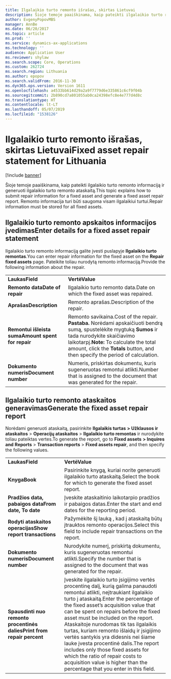 ```yaml
---
title: Ilgalaikio turto remonto išrašas, skirtas Lietuvai
description: Šioje temoje paaiškinama, kaip pateikti ilgalaikio turto remonto informaciją ir generuoti ilgalaikio turto remonto ataskaitą. Remonto informacija turi būti saugoma visam ilgalaikiui turtui.
author: EvgenyPopovMBS
manager: AnnBe
ms.date: 06/20/2017
ms.topic: article
ms.prod: ''
ms.service: dynamics-ax-applications
ms.technology: ''
audience: Application User
ms.reviewer: shylaw
ms.search.scope: Core, Operations
ms.custom: 262724
ms.search.region: Lithuania
ms.author: epopov
ms.search.validFrom: 2016-11-30
ms.dyn365.ops.version: Version 1611
ms.openlocfilehash: a4533bb614d29a2a9f7779d6e335861c6cf9f04b
ms.sourcegitcommit: 2b890cd7a801055ab0ca24398efc8e4e777d4d8c
ms.translationtype: HT
ms.contentlocale: lt-LT
ms.lasthandoff: 05/07/2019
ms.locfileid: "1538126"
---
```

# <a name="fixed-asset-repair-statement-for-lithuania"></a><span data-ttu-id="3d2f9-104">Ilgalaikio turto remonto išrašas, skirtas Lietuvai</span><span class="sxs-lookup"><span data-stu-id="3d2f9-104">Fixed asset repair statement for Lithuania</span></span>

[!include [banner](../includes/banner.md)]

<span data-ttu-id="3d2f9-105">Šioje temoje paaiškinama, kaip pateikti ilgalaikio turto remonto informaciją ir generuoti ilgalaikio turto remonto ataskaitą.</span><span class="sxs-lookup"><span data-stu-id="3d2f9-105">This topic explains how to submit repair information for a fixed asset and generate a fixed asset repair report.</span></span> <span data-ttu-id="3d2f9-106">Remonto informacija turi būti saugoma visam ilgalaikiui turtui.</span><span class="sxs-lookup"><span data-stu-id="3d2f9-106">Repair information must be stored for all fixed assets.</span></span> 

<a name="enter-details-for-a-fixed-asset-repair-statement"></a><span data-ttu-id="3d2f9-107">Ilgalaikio turto remonto apskaitos informacijos įvedimas</span><span class="sxs-lookup"><span data-stu-id="3d2f9-107">Enter details for a fixed asset repair statement</span></span>
------------------------------------------------

<span data-ttu-id="3d2f9-108">Ilgalaikio turto remonto informaciją galite įvesti puslapyje **Ilgalaikio turto remontas**.</span><span class="sxs-lookup"><span data-stu-id="3d2f9-108">You can enter repair information for the fixed asset on the **Repair fixed assets** page.</span></span> <span data-ttu-id="3d2f9-109">Pateikite toliau nurodytą remonto informaciją.</span><span class="sxs-lookup"><span data-stu-id="3d2f9-109">Provide the following information about the repair.</span></span>

|                             |                                                                                                                                       |
|-----------------------------|---------------------------------------------------------------------------------------------------------------------------------------|
| <span data-ttu-id="3d2f9-110">**Laukas**</span><span class="sxs-lookup"><span data-stu-id="3d2f9-110">**Field**</span></span>                   | <span data-ttu-id="3d2f9-111">**Vertė**</span><span class="sxs-lookup"><span data-stu-id="3d2f9-111">**Value**</span></span>                                                                                                                             |
| <span data-ttu-id="3d2f9-112">**Remonto data**</span><span class="sxs-lookup"><span data-stu-id="3d2f9-112">**Date of repair**</span></span>          | <span data-ttu-id="3d2f9-113">Ilgalaikio turto remonto data.</span><span class="sxs-lookup"><span data-stu-id="3d2f9-113">Date on which the fixed asset was repaired.</span></span>                                                                                           |
| <span data-ttu-id="3d2f9-114">**Aprašas**</span><span class="sxs-lookup"><span data-stu-id="3d2f9-114">**Description**</span></span>             | <span data-ttu-id="3d2f9-115">Remonto aprašas.</span><span class="sxs-lookup"><span data-stu-id="3d2f9-115">Description of the repair.</span></span>                                                                                                            |
| <span data-ttu-id="3d2f9-116">**Remontui išleista suma**</span><span class="sxs-lookup"><span data-stu-id="3d2f9-116">**Amount spent for repair**</span></span> | <span data-ttu-id="3d2f9-117">Remonto savikaina.</span><span class="sxs-lookup"><span data-stu-id="3d2f9-117">Cost of the repair.</span></span> <span data-ttu-id="3d2f9-118">**Pastaba.** Norėdami apskaičiuoti bendrą sumą, spustelėkite mygtuką **Sumos** ir tada nurodykite skaičiavimo laikotarpį.</span><span class="sxs-lookup"><span data-stu-id="3d2f9-118">**Note:** To calculate the total amount, click the **Totals** button, and then specify the period of calculation.</span></span> |
| <span data-ttu-id="3d2f9-119">**Dokumento numeris**</span><span class="sxs-lookup"><span data-stu-id="3d2f9-119">**Document number**</span></span>         | <span data-ttu-id="3d2f9-120">Numeris, priskirtas dokumentu, kuris sugeneruotas remontui atlikti.</span><span class="sxs-lookup"><span data-stu-id="3d2f9-120">Number that is assigned to the document that was generated for the repair.</span></span>                                                            |



## <a name="generate-the-fixed-asset-repair-report"></a><span data-ttu-id="3d2f9-121">Ilgalaikio turto remonto ataskaitos generavimas</span><span class="sxs-lookup"><span data-stu-id="3d2f9-121">Generate the fixed asset repair report</span></span>
<span data-ttu-id="3d2f9-122">Norėdami generuoti ataskaitą, pasirinkite **Ilgalaikis turtas** **&gt; Užklausos ir** **ataskaitos** &gt; **Operacijų ataskaitos** &gt; **Ilgalaikio turto remontas** ir nurodykite toliau pateiktas vertes.</span><span class="sxs-lookup"><span data-stu-id="3d2f9-122">To generate the report, go to **Fixed assets** **&gt; Inquires and** **Reports** &gt; **Transaction reports** &gt; **Fixed assets repair**, and then specify the following values.</span></span>

|                               |                                                                                                                                                                                                                                                                                                                  |
|-------------------------------|------------------------------------------------------------------------------------------------------------------------------------------------------------------------------------------------------------------------------------------------------------------------------------------------------------------|
| <span data-ttu-id="3d2f9-123">**Laukas**</span><span class="sxs-lookup"><span data-stu-id="3d2f9-123">**Field**</span></span>                     | <span data-ttu-id="3d2f9-124">**Vertė**</span><span class="sxs-lookup"><span data-stu-id="3d2f9-124">**Value**</span></span>                                                                                                                                                                                                                                                                                                        |
| <span data-ttu-id="3d2f9-125">**Knyga**</span><span class="sxs-lookup"><span data-stu-id="3d2f9-125">**Book**</span></span>                      | <span data-ttu-id="3d2f9-126">Pasirinkite knygą, kuriai norite generuoti ilgalaikio turto ataskaitą.</span><span class="sxs-lookup"><span data-stu-id="3d2f9-126">Select the book for which to generate the fixed asset report.</span></span>                                                                                                                                                                                                                                                    |
| <span data-ttu-id="3d2f9-127">**Pradžios data, pabaigos data**</span><span class="sxs-lookup"><span data-stu-id="3d2f9-127">**From date, To date**</span></span>        | <span data-ttu-id="3d2f9-128">Įveskite ataskaitinio laikotarpio pradžios ir pabaigos datas.</span><span class="sxs-lookup"><span data-stu-id="3d2f9-128">Enter the start and end dates for the reporting period.</span></span>                                                                                                                                                                                                                                                          |
| <span data-ttu-id="3d2f9-129">**Rodyti ataskaitos operacijas**</span><span class="sxs-lookup"><span data-stu-id="3d2f9-129">**Show report transactions**</span></span>  | <span data-ttu-id="3d2f9-130">Pažymėkite šį lauką , kad į ataskaitą būtų įtrauktos remonto operacijos.</span><span class="sxs-lookup"><span data-stu-id="3d2f9-130">Select this field to include repair transactions on the report.</span></span>                                                                                                                                                                                                                                                  |
| <span data-ttu-id="3d2f9-131">**Dokumento numeris**</span><span class="sxs-lookup"><span data-stu-id="3d2f9-131">**Document number**</span></span>           | <span data-ttu-id="3d2f9-132">Nurodykite numerį, priskirtą dokumentu, kuris sugeneruotas remontui atlikti.</span><span class="sxs-lookup"><span data-stu-id="3d2f9-132">Specify the number that is assigned to the document that was generated for the repair.</span></span>                                                                                                                                                                                                                           |
| <span data-ttu-id="3d2f9-133">**Spausdinti nuo remonto procentinės dalies**</span><span class="sxs-lookup"><span data-stu-id="3d2f9-133">**Print from repair percent**</span></span> | <span data-ttu-id="3d2f9-134">Įveskite ilgalaikio turto įsigijimo vertės procentinę dalį, kurią galima panaudoti remontui atlikti, neįtraukiant ilgalaikio turto į ataskaitą.</span><span class="sxs-lookup"><span data-stu-id="3d2f9-134">Enter the percentage of the fixed asset’s acquisition value that can be spent on repairs before the fixed asset must be included on the report.</span></span> <span data-ttu-id="3d2f9-135">Ataskaitoje nurodomas tik tas ilgalaikis turtas, kuriam remonto išlaidų ir įsigijimo vertės santykis yra didesnis nei šiame lauke įvesta procentinė dalis.</span><span class="sxs-lookup"><span data-stu-id="3d2f9-135">The report includes only those fixed assets for which the ratio of repair costs to acquisition value is higher than the percentage that you enter in this field.</span></span> |





